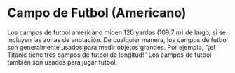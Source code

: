 # Campo de Futbol (Americano)

Los campos de futbol americano miden 120 yardas (109,7 m) de largo, si se
incluyen las zonas de anotación. De cualquier manera, los campos de futbol son
generalmente usados para medir objetos grandes. Por ejemplo, “¡el Titanic tiene
tres campos de futbol de longitud!” Los campos de futbol también son usados para
jugar futbol.
